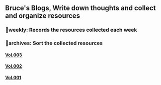 ## Bruce's Blogs, Write down thoughts and collect and organize resources
### 📰weekly: Records the resources collected each week
### 📌archives: Sort the collected resources

#### [Vol.003](/weekly/Vol.003.md)
#### [Vol.002](/weekly/Vol.002.md)
#### [Vol.001](/weekly/Vol.001.md)